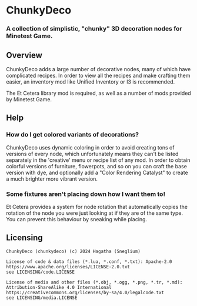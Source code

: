 # ChunkyDeco

### A collection of simplistic, "chunky" 3D decoration nodes for Minetest Game.

## Overview

ChunkyDeco adds a large number of decorative nodes, many of which have complicated recipes. In order to view all the recipes and make crafting them easier, an inventory mod like Unified Inventory or I3 is recommended.

The Et Cetera library mod is required, as well as a number of mods provided by Minetest Game.

## Help

### How do I get colored variants of decorations?
ChunkyDeco uses dynamic coloring in order to avoid creating tons of versions of every node, which unfortunately means they can't be listed separately in the 'creative' menu or recipe list of any mod. In order to obtain colorful versions of furniture, flowerpots, and so on you can craft the base version with dye, and optionally add a "Color Rendering Catalyst" to create a much brighter more vibrant version.

### Some fixtures aren't placing down how I want them to!
Et Cetera provides a system for node rotation that automatically copies the rotation of the node you were just looking at if they are of the same type. You can prevent this behaviour by sneaking while placing.

## Licensing
```
ChunkyDeco (chunkydeco) (c) 2024 Hagatha (Sneglium)  

License of code & data files (*.lua, *.conf, *.txt): Apache-2.0  
https://www.apache.org/licenses/LICENSE-2.0.txt  
see LICENSING/code.LICENSE  

License of media and other files (*.obj, *.ogg, *.png, *.tr, *.md): Attribution-ShareAlike 4.0 International  
https://creativecommons.org/licenses/by-sa/4.0/legalcode.txt  
see LICENSING/media.LICENSE
```

